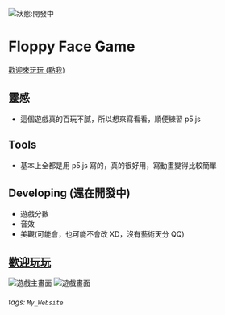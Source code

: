 ![狀態:開發中](https://img.shields.io/badge/status-developing-orange)
# Floppy Face Game

[歡迎來玩玩 (點我)](https://allenlin316.github.io/Floppy_Face_Game/)

## 靈感
* 這個遊戲真的百玩不膩，所以想來寫看看，順便練習 p5.js

## Tools
* 基本上全都是用 p5.js 寫的，真的很好用，寫動畫變得比較簡單

## Developing (還在開發中)
* 遊戲分數
* 音效
* 美觀(可能會，也可能不會改 XD，沒有藝術天分 QQ)

## [歡迎玩玩](https://allenlin316.github.io/Floppy_Face_Game/)
![遊戲主畫面](https://i.imgur.com/fVM2Mjo.png)    ![遊戲畫面](https://i.imgur.com/jz6Qteq.png)

###### tags: `My_Website`